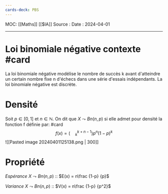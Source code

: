 ```yaml
---
cards-deck: PBS
---
```

MOC: [[Maths]] [[$IA]]
Source :
Date : 2024-04-01
***
# Loi binomiale négative contexte #card 
La loi binomiale négative modélise le nombre de succès k avant d'atteindre un certain nombre fixe n d'échecs dans une série d'essais indépendants.
La loi binomiale négative est discrète.

# Densité

Soit $p \in [0,1]$ et $n \in \mathbb N$. On dit que $X \leadsto Bn(n,p)$ si elle admet pour densité la fonction f définie par: #card 
$$
f(x) = (_{\ \ \ \ \ k}^{k+n-1})p^n(1 - p)^k
$$
![[Pasted image 20240401125138.png | 300]]

# Propriété

*Espérance* $X\leadsto Bn(n,p)$ :: $E(x) = n\frac {1-p} {p}$

*Variance* $X\leadsto Bn(n,p)$ :: $V(x) = n\frac {1-p} {p^2}$